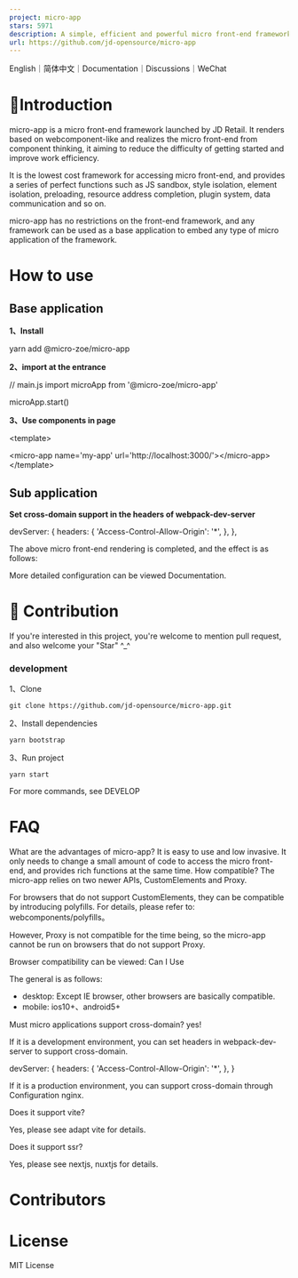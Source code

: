 ```yaml
---
project: micro-app
stars: 5971
description: A simple, efficient and powerful micro front-end framework. 一款简约、高效、功能强大的微前端框架
url: https://github.com/jd-opensource/micro-app
---
```


English｜简体中文｜Documentation｜Discussions｜WeChat

📖Introduction
==============

micro-app is a micro front-end framework launched by JD Retail. It renders based on webcomponent-like and realizes the micro front-end from component thinking, it aiming to reduce the difficulty of getting started and improve work efficiency.

It is the lowest cost framework for accessing micro front-end, and provides a series of perfect functions such as JS sandbox, style isolation, element isolation, preloading, resource address completion, plugin system, data communication and so on.

micro-app has no restrictions on the front-end framework, and any framework can be used as a base application to embed any type of micro application of the framework.

How to use
==========

Base application
----------------

**1、Install**

yarn add @micro-zoe/micro-app

**2、import at the entrance**

// main.js
import microApp from '@micro-zoe/micro-app'

microApp.start()

**3、Use components in page**

<!-- my-page.vue -->
<template\>
  <!-- 👇 name is the app name, url is the app address -->
  <micro-app name\='my-app' url\='http://localhost:3000/'\></micro-app\>
</template\>

Sub application
---------------

**Set cross-domain support in the headers of webpack-dev-server**

devServer: {
  headers: {
    'Access-Control-Allow-Origin': '\*',
  },
},

The above micro front-end rendering is completed, and the effect is as follows:

More detailed configuration can be viewed Documentation.

🤝 Contribution
===============

If you're interested in this project, you're welcome to mention pull request, and also welcome your "Star" ^\_^

### development

1、Clone

```
git clone https://github.com/jd-opensource/micro-app.git
```

2、Install dependencies

```
yarn bootstrap
```

3、Run project

```
yarn start
```

For more commands, see DEVELOP

FAQ
===

What are the advantages of micro-app? It is easy to use and low invasive. It only needs to change a small amount of code to access the micro front-end, and provides rich functions at the same time. How compatible? The micro-app relies on two newer APIs, CustomElements and Proxy.

For browsers that do not support CustomElements, they can be compatible by introducing polyfills. For details, please refer to: webcomponents/polyfills。

However, Proxy is not compatible for the time being, so the micro-app cannot be run on browsers that do not support Proxy.

Browser compatibility can be viewed: Can I Use

The general is as follows:

-   desktop: Except IE browser, other browsers are basically compatible.
-   mobile: ios10+、android5+

Must micro applications support cross-domain? yes!

If it is a development environment, you can set headers in webpack-dev-server to support cross-domain.

devServer: {
  headers: {
    'Access-Control-Allow-Origin': '\*',
  },
}

If it is a production environment, you can support cross-domain through Configuration nginx.

Does it support vite?

Yes, please see adapt vite for details.

Does it support ssr?

Yes, please see nextjs, nuxtjs for details.

Contributors
============

License
=======

MIT License
